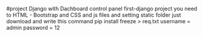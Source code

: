 #project Django
with Dachboard control panel 
first-django project
you need to HTML - Bootstrap and CSS  and js files and setting static folder just download and write this command pip install freeze > req.txt
username = admin 
password = 12 


